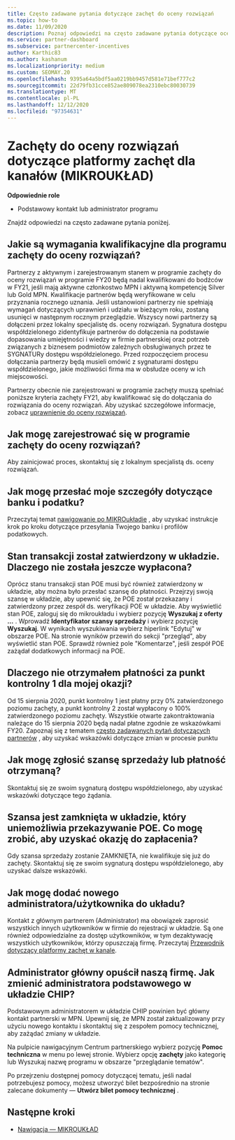 ```yaml
---
title: Często zadawane pytania dotyczące zachęt do oceny rozwiązań
ms.topic: how-to
ms.date: 11/09/2020
description: Poznaj odpowiedzi na często zadawane pytania dotyczące oceny rozwiązań na platformie zachęt w kanale.
ms.service: partner-dashboard
ms.subservice: partnercenter-incentives
author: Karthic83
ms.author: kashanum
ms.localizationpriority: medium
ms.custom: SEOMAY.20
ms.openlocfilehash: 9395a64a5bdf5aa0219bb9457d581e71bef777c2
ms.sourcegitcommit: 22d79fb31cce852ae809078ea2310ebc80030739
ms.translationtype: MT
ms.contentlocale: pl-PL
ms.lasthandoff: 12/12/2020
ms.locfileid: "97354631"
---
```

# <a name="solution-assessment-incentives-faq-for-the-channel-incentives-platform-chip"></a>Zachęty do oceny rozwiązań dotyczące platformy zachęt dla kanałów (MIKROUKŁAD) 

**Odpowiednie role**

- Podstawowy kontakt lub administrator programu

Znajdź odpowiedzi na często zadawane pytania poniżej.

## <a name="what-are-the-eligibility-requirements-for-the-solution-assessment-incentive-program"></a>Jakie są wymagania kwalifikacyjne dla programu zachęty do oceny rozwiązań?

Partnerzy z aktywnym i zarejestrowanym stanem w programie zachęty do oceny rozwiązań w programie FY20 będą nadal kwalifikowani do bodźców w FY21, jeśli mają aktywne członkostwo MPN i aktywną kompetencję Silver lub Gold MPN. Kwalifikacje partnerów będą weryfikowane w celu przyznania rocznego uznania.  Jeśli ustanowioni partnerzy nie spełniają wymagań dotyczących uprawnień i udziału w bieżącym roku, zostaną usunięci w następnym rocznym przeglądzie.  Wszyscy nowi partnerzy są dołączeni przez lokalny specjalistę ds. oceny rozwiązań.  Sygnatura dostępu współdzielonego zidentyfikuje partnerów do dołączenia na podstawie dopasowania umiejętności i wiedzy w firmie partnerskiej oraz potrzeb związanych z biznesem podmiotów zależnych obsługiwanych przez te SYGNATURy dostępu współdzielonego.
Przed rozpoczęciem procesu dołączania partnerzy będą musieli omówić z sygnaturami dostępu współdzielonego, jakie możliwości firma ma w obsłudze oceny w ich miejscowości. 

Partnerzy obecnie nie zarejestrowani w programie zachęty muszą spełniać poniższe kryteria zachęty FY21, aby kwalifikować się do dołączania do rozwiązania do oceny rozwiązań. Aby uzyskać szczegółowe informacje, zobacz [uprawnienie do oceny rozwiązań](chip-solutions-assessment-eligible.md).

## <a name="how-do-i-enroll-in-the-solution-assessments-incentive-program"></a>Jak mogę zarejestrować się w programie zachęty do oceny rozwiązań?

Aby zainicjować proces, skontaktuj się z lokalnym specjalistą ds. oceny rozwiązań.

## <a name="how-do-i-submit-my-bank-and-tax-details"></a>Jak mogę przesłać moje szczegóły dotyczące banku i podatku?

Przeczytaj temat [nawigowanie po MIKROukładie](chip-intro.md) , aby uzyskać instrukcje krok po kroku dotyczące przesyłania Twojego banku i profilów podatkowych.

## <a name="my-deal-status-has-been-approved-in-chip-why-hasnt-it-been-paid-yet"></a>Stan transakcji został zatwierdzony w układzie. Dlaczego nie została jeszcze wypłacona?

Oprócz stanu transakcji stan POE musi być również zatwierdzony w układzie, aby można było przesłać szansę do płatności. Przejrzyj swoją szansę w układzie, aby upewnić się, że POE został przekazany i zatwierdzony przez zespół ds. weryfikacji POE w układzie. Aby wyświetlić stan POE, zaloguj się do mikroukładu i wybierz pozycję **Wyszukaj z oferty** **...** . Wprowadź **Identyfikator szansy sprzedaży** i wybierz pozycję **Wyszukaj**. W wynikach wyszukiwania wybierz hiperlink "Edytuj" w obszarze POE. Na stronie wyników przewiń do sekcji "przegląd", aby wyświetlić stan POE. Sprawdź również pole "Komentarze", jeśli zespół POE zażądał dodatkowych informacji na POE.

## <a name="why-did-i-not-receive-any-payment-for-milestone-1-for-my-opportunity"></a>Dlaczego nie otrzymałem płatności za punkt kontrolny 1 dla mojej okazji?

Od 15 sierpnia 2020, punkt kontrolny 1 jest płatny przy 0% zatwierdzonego poziomu zachęty, a punkt kontrolny 2 został wypłacony o 100% zatwierdzonego poziomu zachęty. Wszystkie otwarte zakontraktowania należące do 15 sierpnia 2020 będą nadal płatne zgodnie ze wskazówkami FY20. Zapoznaj się z tematem [często zadawanych pytań dotyczących partnerów](https://assetsprod.microsoft.com/solution-assessment-incentive-program-faq.pdf) , aby uzyskać wskazówki dotyczące zmian w procesie punktu

## <a name="how-to-i-dispute-an-opportunity-or-payment-i-received"></a>Jak mogę zgłosić szansę sprzedaży lub płatność otrzymaną?

Skontaktuj się ze swoim sygnaturą dostępu współdzielonego, aby uzyskać wskazówki dotyczące tego żądania.

## <a name="the-opportunity-is-closed-in-chip-which-is-preventing-me-from-uploading-poe-what-can-i-do-to-get-the-opportunity-paid"></a>Szansa jest zamknięta w układzie, który uniemożliwia przekazywanie POE. Co mogę zrobić, aby uzyskać okazję do zapłacenia?

Gdy szansa sprzedaży zostanie ZAMKNIĘTA, nie kwalifikuje się już do zachęty. Skontaktuj się ze swoim sygnaturą dostępu współdzielonego, aby uzyskać dalsze wskazówki.

## <a name="how-do-i-add-a-new-adminuser-to-chip"></a>Jak mogę dodać nowego administratora/użytkownika do układu?

Kontakt z głównym partnerem (Administrator) ma obowiązek zaprosić wszystkich innych użytkowników w firmie do rejestracji w układzie. Są one również odpowiedzialne za dostęp użytkowników, w tym dezaktywację wszystkich użytkowników, którzy opuszczają firmę. Przeczytaj [Przewodnik dotyczący platformy zachęt w kanale](chip-intro.md).

## <a name="the-primary-admin-has-left-our-company-how-do-we-change-my-primary-admin-in-chip"></a>Administrator główny opuścił naszą firmę. Jak zmienić administratora podstawowego w układzie CHIP?

Podstawowym administratorem w układzie CHIP powinien być główny kontakt partnerski w MPN. Upewnij się, że MPN został zaktualizowany przy użyciu nowego kontaktu i skontaktuj się z zespołem pomocy technicznej, aby zażądać zmiany w układzie.

Na pulpicie nawigacyjnym Centrum partnerskiego wybierz pozycję **Pomoc techniczna** w menu po lewej stronie. Wybierz opcję **zachęty** jako kategorię lub Wyszukaj nazwę programu w obszarze "przeglądanie tematów".

Po przejrzeniu dostępnej pomocy dotyczącej tematu, jeśli nadal potrzebujesz pomocy, możesz utworzyć bilet bezpośrednio na stronie zalecane dokumenty — **Utwórz bilet pomocy technicznej** .

## <a name="next-steps"></a>Następne kroki

- [Nawigacja — MIKROUKŁAD](chip-intro.md)
